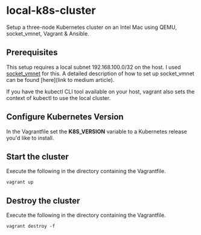 # local-k8s-cluster
Setup a three-node Kubernetes cluster on an Intel Mac using QEMU, socket_vmnet, Vagrant &amp; Ansible.

## Prerequisites
This setup requires a local subnet 192.168.100.0/32 on the host. I used [socket_vmnet](https://github.com/lima-vm/socket_vmnet) for this. A detailed description of how to set up socket_vmnet can be found [here](link to medium article).

If you have the kubectl CLI tool available on your host, vagrant also sets the context of kubectl to use the local cluster.

## Configure Kubernetes Version
In the Vagrantfile set the **K8S_VERSION** variable to a Kubernetes release you'd like to install.

## Start the cluster
Execute the following in the directory containing the Vagrantfile.
```
vagrant up
```

## Destroy the cluster
Execute the following in the directory containing the Vagrantfile.
```
vagrant destroy -f
```

